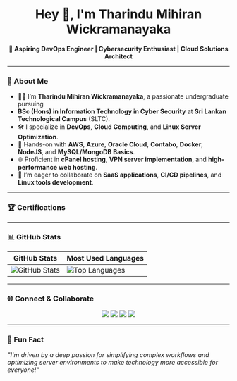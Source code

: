 <h1 align="center">Hey 👋, I'm Tharindu Mihiran Wickramanayaka</h1>
<p align="center">
  <b>🚀 Aspiring DevOps Engineer | Cybersecurity Enthusiast | Cloud Solutions Architect</b>
</p>

---

### 🚀 About Me

- 👨‍💻 I’m **Tharindu Mihiran Wickramanayaka**, a passionate undergraduate pursuing
-  **BSc (Hons) in Information Technology in Cyber Security** at **Sri Lankan Technological Campus** (SLTC).
- 🛠️ I specialize in **DevOps**, **Cloud Computing**, and **Linux Server Optimization**.
- 🌱 Hands-on with **AWS**, **Azure**, **Oracle Cloud**, **Contabo**, **Docker**, **NodeJS**, and **MySQL/MongoDB Basics**.
- 🌐 Proficient in **cPanel hosting**, **VPN server implementation**, and **high-performance web hosting**.
- 🤝 I’m eager to collaborate on **SaaS applications**, **CI/CD pipelines**, and **Linux tools development**.

---

### 🏆 Certifications

---

### 📊 GitHub Stats

| **GitHub Stats**           | **Most Used Languages**     |
|-----------------------------|-----------------------------|
| ![GitHub Stats](https://github-readme-stats.vercel.app/api?username=tharindu-wickramanayaka&show_icons=true&theme=radical) | ![Top Languages](https://github-readme-stats-git-masterrstaa-rickstaa.vercel.app/api/top-langs/) |

---

### 🌐 Connect & Collaborate

<div align="center">
  <a href="https://github.com/tharindu-wickramanayaka"><img src="https://img.shields.io/badge/GitHub-000?style=for-the-badge&logo=github&logoColor=white" /></a>
  <a href="http://www.linkedin.com/in/tharindu-wickramanayaka"><img src="https://img.shields.io/badge/LinkedIn-0A66C2?style=for-the-badge&logo=linkedin&logoColor=white" /></a>
  <a href="mailto:wickramanayakatmofficial@gmail.com"><img src="https://img.shields.io/badge/Email-EA4335?style=for-the-badge&logo=gmail&logoColor=white" /></a>
  <a href="https://itzme.wickramanayaka.online/"><img src="https://img.shields.io/badge/Portfolio-4CAF50?style=for-the-badge&logo=html5&logoColor=white" /></a>
</div>

---

### 🎨 Fun Fact
_"I'm driven by a deep passion for simplifying complex workflows and optimizing server environments to make technology more accessible for everyone!"_
